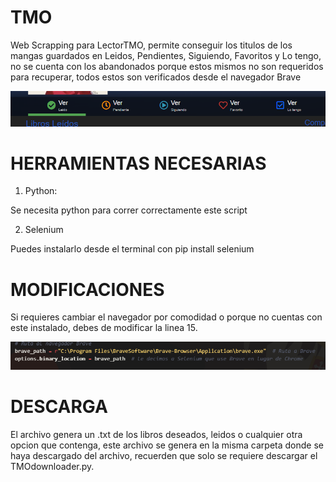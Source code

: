 # TMO
Web Scrapping para LectorTMO, permite conseguir los titulos de los mangas guardados en Leidos, Pendientes, Siguiendo, Favoritos y Lo tengo, no se cuenta con los abandonados porque estos mismos no son requeridos para recuperar, todos estos son verificados desde el navegador Brave

![image](image.png)


# HERRAMIENTAS NECESARIAS

1. Python:

Se necesita python para correr correctamente este script

2. Selenium

Puedes instalarlo desde el terminal con pip install selenium


# MODIFICACIONES

Si requieres cambiar el navegador por comodidad o porque no cuentas con este instalado, debes de modificar la linea 15.

![Linea15](linea15.png)


# DESCARGA

El archivo genera un .txt de los libros deseados, leidos o cualquier otra opcion que contenga, este archivo se genera en la misma carpeta donde se haya descargado del archivo, recuerden que solo se requiere descargar el TMOdownloader.py.